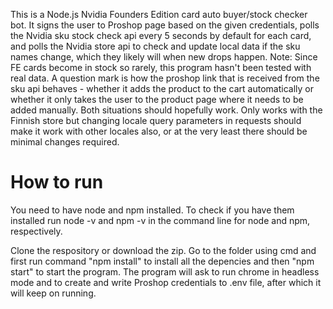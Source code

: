 This is a Node.js Nvidia Founders Edition card auto buyer/stock checker bot. It signs the user to Proshop page based on the given credentials, polls the Nvidia sku stock check api every 5 seconds by default for each card, and polls the Nvidia store api to check and update local data if the sku names change, which they likely will when new drops happen. Note: Since FE cards become in stock so rarely, this program hasn't been tested with real data. A question mark is how the proshop link that is received from the sku api behaves - whether it adds the product to the cart automatically or whether it only takes the user to the product page where it needs to be added manually. Both situations should hopefully work. Only works with the Finnish store but changing locale query parameters in requests should make it work with other locales also, or at the very least there should be minimal changes required.

# How to run
You need to have node and npm installed. To check if you have them installed run node -v and npm -v in the command line for node and npm, respectively.

Clone the respository or download the zip. Go to the folder using cmd and first run command "npm install" to install all the depencies and then "npm start" to start the program. The program will ask to run chrome in headless mode and to create and write Proshop credentials to .env file, after which it will keep on running.